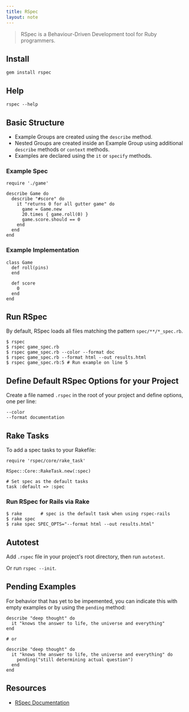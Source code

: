 ```yaml
---
title: RSpec
layout: note
---
```


> RSpec is a Behaviour-Driven Development tool for Ruby programmers.

## Install

    gem install rspec

## Help

    rspec --help

## Basic Structure

* Example Groups are created using the `describe` method.
* Nested Groups are created inside an Example Group using additional `describe` methods or `context` methods.
* Examples are declared using the `it` or `specify` methods.

### Example Spec

    require './game'

    describe Game do
      describe "#score" do
        it "returns 0 for all gutter game" do
          game = Game.new
          20.times { game.roll(0) }
          game.score.should == 0
        end
      end
    end

### Example Implementation

    class Game
      def roll(pins)
      end

      def score
        0
      end
    end

## Run RSpec

By default, RSpec loads all files matching the pattern `spec/**/*_spec.rb`.

    $ rspec
    $ rspec game_spec.rb
    $ rspec game_spec.rb --color --format doc
    $ rspec game_spec.rb --format html --out results.html
    $ rspec game_spec.rb:5 # Run example on line 5

## Define Default RSpec Options for your Project

Create a file named `.rspec` in the root of your project and define options, one per line:

    --color
    --format documentation

## Rake Tasks

To add a spec tasks to your Rakefile:

    require 'rspec/core/rake_task'

    RSpec::Core::RakeTask.new(:spec)

    # Set spec as the default tasks
    task :default => :spec

### Run RSpec for Rails via Rake

    $ rake       # spec is the default task when using rspec-rails
    $ rake spec
    $ rake spec SPEC_OPTS="--format html --out results.html"

## Autotest

Add `.rspec` file in your project's root directory, then run `autotest`.

Or run `rspec --init`.

## Pending Examples

For behavior that has yet to be impemented, you can indicate this with empty examples or by using the `pending` method:

    describe "deep thought" do
      it "knows the answer to life, the universe and everything"
    end

    # or

    describe "deep thought" do
      it "knows the answer to life, the universe and everything" do
        pending("still determining actual question")
      end
    end

## Resources

* [RSpec Documentation](https://www.relishapp.com/rspec)

